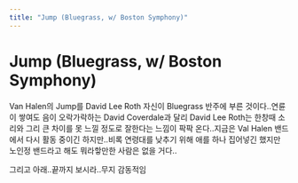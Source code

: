 ```yaml
---
title: "Jump (Bluegrass, w/ Boston Symphony)"
---
```

# Jump (Bluegrass, w/ Boston Symphony)

Van Halen의 Jump를 David Lee Roth 자신이 Bluegrass 반주에 부른 것이다..연륜이 쌓여도 음이 오락가락하는 David Coverdale과 달리 David Lee Roth는 한창때 소리와 그리 큰 차이를 못 느낄 정도로 잘한다는 느낌이 팍팍 온다..지금은 Val Halen 밴드에서 다시 활동 중이긴 하지만..비록 연령대를 낮추기 위해 애를 하나 집어넣긴 했지만 노인정 밴드라고 해도 뭐라핳만한 사람은 없을 거다..





그리고 아래..끝까지 보시라..무지 감동적임



